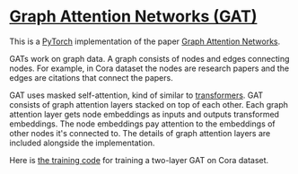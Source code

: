 # [Graph Attention Networks (GAT)](https://nn.labml.ai/graphs/gat/index.html)

This is a [PyTorch](https://pytorch.org) implementation of the paper
[Graph Attention Networks](https://arxiv.org/abs/1710.10903).

GATs work on graph data.
A graph consists of nodes and edges connecting nodes.
For example, in Cora dataset the nodes are research papers and the edges are citations that
connect the papers.

GAT uses masked self-attention, kind of similar to [transformers](https://nn.labml.ai/transformers/mha.html).
GAT consists of graph attention layers stacked on top of each other.
Each graph attention layer gets node embeddings as inputs and outputs transformed embeddings.
The node embeddings pay attention to the embeddings of other nodes it's connected to.
The details of graph attention layers are included alongside the implementation.

Here is [the training code](https://nn.labml.ai/graphs/gat/experiment.html) for training
a two-layer GAT on Cora dataset.
